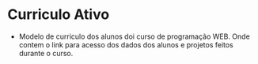 # Curriculo Ativo
- Modelo de curriculo dos alunos doi curso de programação WEB. Onde contem o link para acesso dos dados dos alunos e projetos feitos durante o curso.
